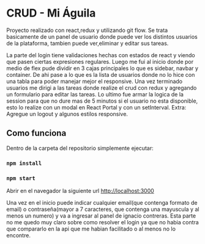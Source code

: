 # CRUD - Mi Águila

Proyecto realizado con react,redux y utilizando git flow. Se trata basicamente de un panel de usuario donde puede ver los distintos usuarios de la plataforma, tambien puede ver,eliminar y editar sus tareas.

La parte del login tiene validaciones hechas con estados de react y viendo que pasen ciertas expresiones regulares. Luego me fui al inicio donde por medio de flex pude dividir en 3 cajas principales lo que es sidebar, navbar y container. De ahi pase a lo que es la lista de usuarios donde no lo hice con una tabla para poder manejar mejor el responsive. Una vez terminado usuarios me dirigi a las tareas donde realize el crud con redux y agregando un formulario para editar las tareas. Lo ultimo fue armar la logica de la session para que no dure mas de 5 minutos si el usuario no esta disponible, esto lo realize con un modal en React Portal y con un setInterval. Extra: Agregue un logout y algunos estilos responsive.

## Como funciona

Dentro de la carpeta del repositorio simplemente ejecutar:

### `npm install`

### `npm start`

Abrir en el navegador la siguiente url [http://localhost:3000](http://localhost:3000)

Una vez en el inicio puede indicar cualquier email(que contenga formato de email) o contraseña(mayor a 7 caracteres, que contenga una mayuscula y al menos un numero) y va a ingresar al panel de ignacio contreras. Esta parte no me quedo muy claro sobre como resolver el login ya que no habia contra que compararlo en la api que me habian facilitado o al menos no lo encontre.
